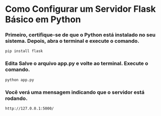 # Como Configurar um Servidor Flask Básico em Python

### Primeiro, certifique-se de que o Python está instalado no seu sistema. Depois, abra o terminal e execute o comando.
```
pip install flask
```


### Edita Salve o arquivo app.py e volte ao terminal. Execute o comando.
```
python app.py
```

### Você verá uma mensagem indicando que o servidor está rodando.
```
http://127.0.0.1:5000/
```

